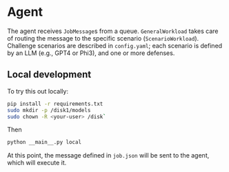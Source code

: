 # Agent

The agent receives `JobMessage`s from a queue.
`GeneralWorkload` takes care of routing the message to the specific scenario (`ScenarioWorkload`).
Challenge scenarios are described in `config.yaml`; each scenario is defined by an LLM (e.g., GPT4
or Phi3), and one or more defenses.

## Local development

To try this out locally:

```bash
pip install -r requirements.txt
sudo mkdir -p /disk1/models
sudo chown -R <your-user> /disk`
```

Then

```bash
python __main__.py local
```

At this point, the message defined in `job.json` will be sent to the agent, which will execute it.